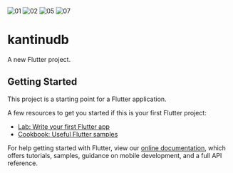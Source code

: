 ![01](https://user-images.githubusercontent.com/85105885/209924457-a81ecec7-5a80-4874-b95e-1fdc5de76ee8.png)
![02](https://user-images.githubusercontent.com/85105885/209924464-fa64a425-af8e-47a6-bada-a4eeb8f7ee5c.png)
![05](https://user-images.githubusercontent.com/85105885/209924468-71f55257-7816-4180-886d-521e2ed349a8.png)
![07](https://user-images.githubusercontent.com/85105885/209924470-c0a11617-45d1-454e-b2c5-d2ec0e2bb82d.png)
# kantinudb

A new Flutter project.

## Getting Started

This project is a starting point for a Flutter application.

A few resources to get you started if this is your first Flutter project:

- [Lab: Write your first Flutter app](https://flutter.dev/docs/get-started/codelab)
- [Cookbook: Useful Flutter samples](https://flutter.dev/docs/cookbook)

For help getting started with Flutter, view our
[online documentation](https://flutter.dev/docs), which offers tutorials,
samples, guidance on mobile development, and a full API reference.
